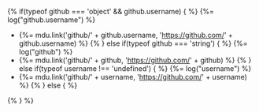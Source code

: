 {% if(typeof github === 'object' && github.username) { %}
  {%= log("github.username") %}
  + {%= mdu.link('github/' + github.username, 'https://github.com/' + github.username) %}
{% } else if(typeof github === 'string') { %}
  {%= log("github") %}
  + {%= mdu.link('github/' + github, 'https://github.com/' + github) %}
{% } else if(typeof username !== 'undefined') { %}
  {%= log("username") %}
  + {%= mdu.link('github/' + username, 'https://github.com/' + username) %}
{% } else { %}
<!-- `github`, `github.username`, and `username` variables are undefined -->
{% } %}
